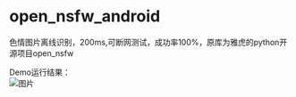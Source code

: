 # open_nsfw_android
色情图片离线识别，200ms,可断网测试，成功率100%，原库为雅虎的python开源项目open_nsfw  

Demo运行结果：  
![图片](https://github.com/devzwy/open_nsfw_android/blob/master/img/1.png)